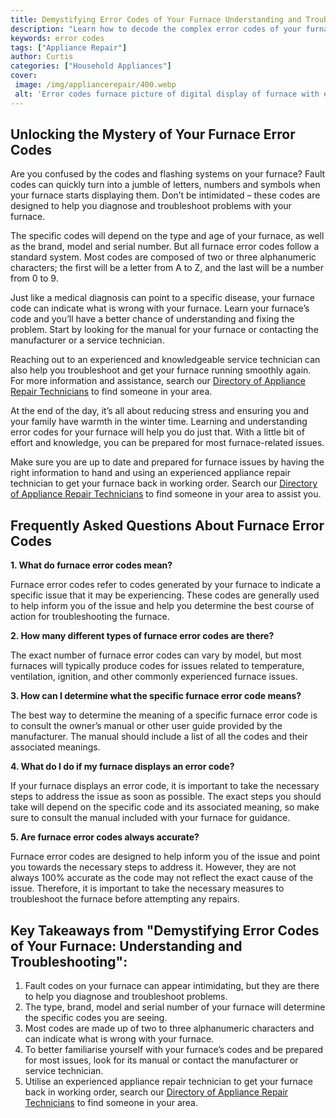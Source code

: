 ```yaml
---
title: Demystifying Error Codes of Your Furnace Understanding and Troubleshooting
description: "Learn how to decode the complex error codes of your furnace and learn useful tips for troubleshooting common problems Find out more about understanding and fixing furnace error codes in this comprehensive blog post"
keywords: error codes
tags: ["Appliance Repair"]
author: Curtis
categories: ["Household Appliances"]
cover: 
 image: /img/appliancerepair/400.webp
 alt: 'Error codes furnace picture of digital display of furnace with error codes in the background'
---
```

## Unlocking the Mystery of Your Furnace Error Codes

Are you confused by the codes and flashing systems on your furnace? Fault codes can quickly turn into a jumble of letters, numbers and symbols when your furnace starts displaying them. Don’t be intimidated – these codes are designed to help you diagnose and troubleshoot problems with your furnace.

The specific codes will depend on the type and age of your furnace, as well as the brand, model and serial number. But all furnace error codes follow a standard system. Most codes are composed of two or three alphanumeric characters; the first will be a letter from A to Z, and the last will be a number from 0 to 9.

Just like a medical diagnosis can point to a specific disease, your furnace code can indicate what is wrong with your furnace. Learn your furnace’s code and you’ll have a better chance of understanding and fixing the problem. Start by looking for the manual for your furnace or contacting the manufacturer or a service technician. 

Reaching out to an experienced and knowledgeable service technician can also help you troubleshoot and get your furnace running smoothly again. For more information and assistance, search our [Directory of Appliance Repair Technicians](./pages/appliance-repair-technicians) to find someone in your area.

At the end of the day, it’s all about reducing stress and ensuring you and your family have warmth in the winter time. Learning and understanding error codes for your furnace will help you do just that. With a little bit of effort and knowledge, you can be prepared for most furnace-related issues. 
 
 Make sure you are up to date and prepared for furnace issues by having the right information to hand and using an experienced appliance repair technician to get your furnace back in working order. Search our [Directory of Appliance Repair Technicians](./pages/appliance-repair-technicians) to find someone in your area to assist you.

## Frequently Asked Questions About Furnace Error Codes

**1. What do furnace error codes mean?** 

Furnace error codes refer to codes generated by your furnace to indicate a specific issue that it may be experiencing. These codes are generally used to help inform you of the issue and help you determine the best course of action for troubleshooting the furnace.

**2. How many different types of furnace error codes are there?**

The exact number of furnace error codes can vary by model, but most furnaces will typically produce codes for issues related to temperature, ventilation, ignition, and other commonly experienced furnace issues.

**3. How can I determine what the specific furnace error code means?**

The best way to determine the meaning of a specific furnace error code is to consult the owner’s manual or other user guide provided by the manufacturer. The manual should include a list of all the codes and their associated meanings.

**4. What do I do if my furnace displays an error code?**

If your furnace displays an error code, it is important to take the necessary steps to address the issue as soon as possible. The exact steps you should take will depend on the specific code and its associated meaning, so make sure to consult the manual included with your furnace for guidance.

**5. Are furnace error codes always accurate?**

Furnace error codes are designed to help inform you of the issue and point you towards the necessary steps to address it. However, they are not always 100% accurate as the code may not reflect the exact cause of the issue. Therefore, it is important to take the necessary measures to troubleshoot the furnace before attempting any repairs.

## Key Takeaways from "Demystifying Error Codes of Your Furnace: Understanding and Troubleshooting":

1. Fault codes on your furnace can appear intimidating, but they are there to help you diagnose and troubleshoot problems.
2. The type, brand, model and serial number of your furnace will determine the specific codes you are seeing.
3. Most codes are made up of two to three alphanumeric characters and can indicate what is wrong with your furnace.
4. To better familiarise yourself with your furnace’s codes and be prepared for most issues, look for its manual or contact the manufacturer or service technician.
5. Utilise an experienced appliance repair technician to get your furnace back in working order, search our [Directory of Appliance Repair Technicians](./pages/appliance-repair-technicians) to find someone in your area.
